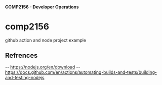 #### COMP2156 - Developer Operations
# comp2156
github action and node project example

## Refrences
-- https://nodejs.org/en/download
-- https://docs.github.com/en/actions/automating-builds-and-tests/building-and-testing-nodejs
